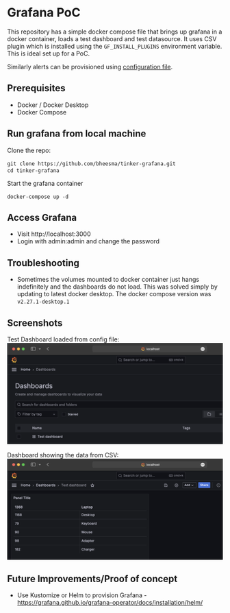 # Grafana PoC

This repository has a simple docker compose file that brings up grafana in a docker container,
loads a test dashboard and test datasource. It uses CSV plugin which is installed using 
the `GF_INSTALL_PLUGINS` environment variable. This is ideal set up for a PoC.

Similarly alerts can be provisioned using [configuration file](https://grafana.com/docs/grafana/latest/alerting/set-up/provision-alerting-resources/file-provisioning/).

## Prerequisites
* Docker / Docker Desktop
* Docker Compose

## Run grafana from local machine
Clone the repo:
```
git clone https://github.com/bheesma/tinker-grafana.git
cd tinker-grafana
```
Start the grafana container
```
docker-compose up -d
```
## Access Grafana
* Visit http://localhost:3000
* Login with admin:admin and change the password

## Troubleshooting
* Sometimes the volumes mounted to docker container just hangs indefinitely and the dashboards do not load. This was solved
simply by updating to latest docker desktop. The docker compose version was `v2.27.1-desktop.1`

## Screenshots
Test Dashboard loaded from config file:
![List of dashboards loaded from config file](images/dashboards.png)

Dashboard showing the data from CSV:
![alt text](images/dashboard-with-data.png)

## Future Improvements/Proof of concept
* Use Kustomize or Helm to provision Grafana - https://grafana.github.io/grafana-operator/docs/installation/helm/
